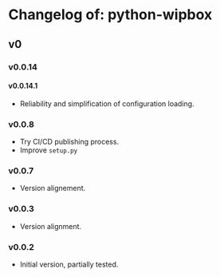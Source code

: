 # Changelog of: python-wipbox

## v0

### v0.0.14

#### v0.0.14.1

- Reliability and simplification of configuration loading.

### v0.0.8

- Try CI/CD publishing process.
- Improve `setup.py`

### v0.0.7 

- Version alignement.

### v0.0.3

- Version alignment.

### v0.0.2

- Initial version, partially tested.
